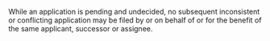 While an application is pending and undecided, no subsequent inconsistent or conflicting application may be filed by or on behalf of or for the benefit of the same applicant, successor or assignee.

